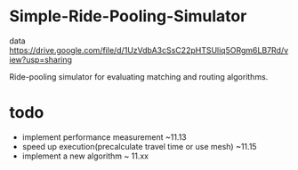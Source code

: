# Simple-Ride-Pooling-Simulator

data
https://drive.google.com/file/d/1UzVdbA3cSsC22pHTSUliq5ORgm6LB7Rd/view?usp=sharing

Ride-pooling simulator for evaluating matching and routing
algorithms.
# todo

- implement performance measurement  ~11.13
- speed up execution(precalculate travel time or use mesh)  ~11.15
- implement a new algorithm ~ 11.xx
